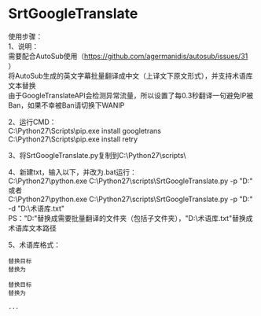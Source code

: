 # SrtGoogleTranslate

使用步骤：  
1、说明：  
	需要配合AutoSub使用（https://github.com/agermanidis/autosub/issues/31 ）  
	将AutoSub生成的英文字幕批量翻译成中文（上译文下原文形式），并支持术语库文本替换  
	由于GoogleTranslateAPI会检测异常流量，所以设置了每0.3秒翻译一句避免IP被Ban，如果不幸被Ban请切换下WANIP  
  
2、运行CMD：  
	C:\Python27\Scripts\pip.exe install googletrans  
	C:\Python27\Scripts\pip.exe install retry  
  	
3、将SrtGoogleTranslate.py复制到C:\Python27\scripts\  
  
4、新建txt，输入以下，并改为.bat运行：  
	C:\Python27\python.exe C:\Python27\scripts\SrtGoogleTranslate.py -p "D:\"  
	或者  
	C:\Python27\python.exe C:\Python27\scripts\SrtGoogleTranslate.py -p "D:\" -d "D:\术语库.txt"  
	PS："D:\"替换成需要批量翻译的文件夹（包括子文件夹），"D:\术语库.txt"替换成术语库文本路径  
	  
5、术语库格式：  

	替换目标  
	替换为  
	  
	替换目标  
	替换为  
	  
	...	  
